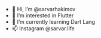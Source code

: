 - 👋 Hi, I’m @sarvarhakimov
- 👀 I’m interested in Flutter
- 🌱 I’m currently learning Dart Lang
- 📫 Instagram @sarvar.life

